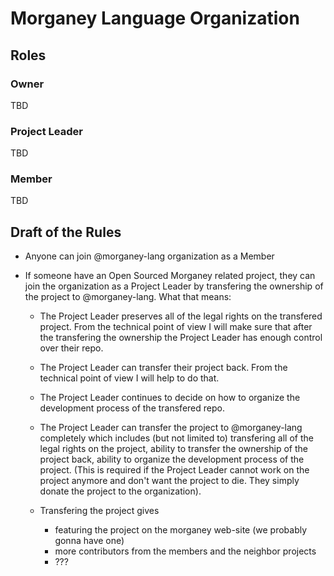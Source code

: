 # Morganey Language Organization #

## Roles ##

### Owner ###

TBD

### Project Leader ###

TBD

### Member ###

TBD

## Draft of the Rules ##

- Anyone can join @morganey-lang organization as a Member

- If someone have an Open Sourced Morganey related project, they can join the organization as a Project Leader by transfering the ownership of the project to @morganey-lang. What that means:

    - The Project Leader preserves all of the legal rights on the transfered project. From the technical point of view I will make sure that after the transfering the ownership the Project Leader has enough control over their repo.

    - The Project Leader can transfer their project back. From the technical point of view I will help to do that.

    - The Project Leader continues to decide on how to organize the development process of the transfered repo.

    - The Project Leader can transfer the project to @morganey-lang completely which includes (but not limited to) transfering all of the legal rights on the project, ability to transfer the ownership of the project back, ability to organize the development process of the project. (This is required if the Project Leader cannot work on the project anymore and don't want the project to die. They simply donate the project to the organization).

    - Transfering the project gives

        - featuring the project on the morganey web-site (we probably gonna have one)
        - more contributors from the members and the neighbor projects
        - ???
